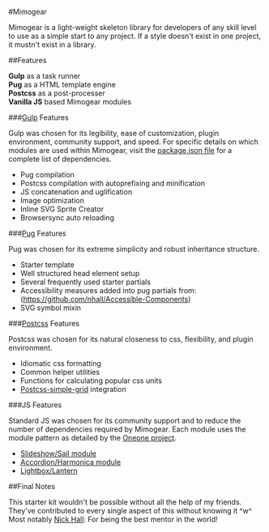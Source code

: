 #Mimogear

Mimogear is a light-weight skeleton library for developers of any skill level to use as a simple start to any project. If a style doesn't exist in one project, it mustn't exist in a library.

##Features

**Gulp** as a task runner<br>
**Pug** as a HTML template engine<br>
**Postcss** as a post-processer<br>
**Vanilla JS** based Mimogear modules

###[Gulp](http://gulpjs.com/) Features

Gulp was chosen for its legibility, ease of customization, plugin environment, community support, and speed. For specific details on which modules are used within Mimogear, visit the [package.json file](https://github.com/mimoduo/Mimogear/blob/master/package.json) for a complete list of dependencies.

* Pug compilation
* Postcss compilation with autoprefixing and minification
* JS concatenation and uglification
* Image optimization
* Inline SVG Sprite Creator
* Browsersync auto reloading

###[Pug](https://pugjs.org/api/getting-started.html) Features

Pug was chosen for its extreme simplicity and robust inheritance structure.

* Starter template
* Well structured head element setup
* Several frequently used starter partials
* Accessibility measures added into pug partials from: (https://github.com/nhall/Accessible-Components)
* SVG symbol mixin

###[Postcss](http://postcss.org/) Features

Postcss was chosen for its natural closeness to css, flexibility, and plugin environment.

* Idiomatic css formatting
* Common helper utilities
* Functions for calculating popular css units
* [Postcss-simple-grid](https://github.com/iamfrntdv/postcss-simple-grid) integration

###JS Features

Standard JS was chosen for its community support and to reduce the number of dependencies required by Mimogear. Each module uses the module pattern as detailed by the [Oneone project](https://github.com/mimoduo/Oneone).

* [Slideshow/Sail module](http://codepen.io/mimoduo/pen/gabWmN)
* [Accordion/Harmonica module](http://codepen.io/mimoduo/pen/epZaMq)
* [Lightbox/Lantern](http://codepen.io/mimoduo/pen/EPerjv)

##Final Notes

This starter kit wouldn't be possible without all the help of my friends. They've contributed to every single aspect of this without knowing it ^w^ Most notably [Nick Hall](https://github.com/nhall): For being the best mentor in the world!

